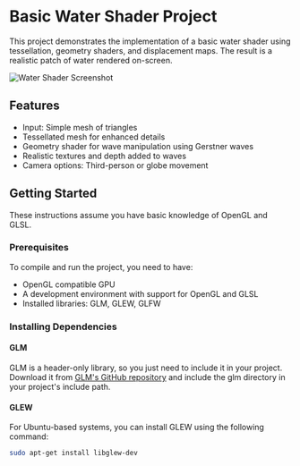 # Basic Water Shader Project

This project demonstrates the implementation of a basic water shader using tessellation, geometry shaders, and displacement maps. The result is a realistic patch of water rendered on-screen.

![Water Shader Screenshot](screenshot.png)

## Features

* Input: Simple mesh of triangles
* Tessellated mesh for enhanced details
* Geometry shader for wave manipulation using Gerstner waves
* Realistic textures and depth added to waves
* Camera options: Third-person or globe movement

## Getting Started

These instructions assume you have basic knowledge of OpenGL and GLSL.

### Prerequisites

To compile and run the project, you need to have:

* OpenGL compatible GPU
* A development environment with support for OpenGL and GLSL
* Installed libraries: GLM, GLEW, GLFW

### Installing Dependencies

#### GLM
GLM is a header-only library, so you just need to include it in your project. Download it from [GLM's GitHub repository](https://github.com/g-truc/glm/releases) and include the glm directory in your project's include path.

#### GLEW

For Ubuntu-based systems, you can install GLEW using the following command:

```bash
sudo apt-get install libglew-dev
